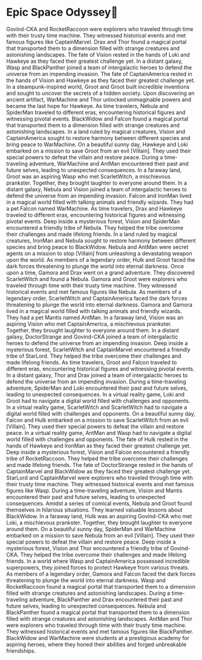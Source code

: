 # Epic Space Odyssey:pizza:

Govind-CKA and RocketRaccoon were explorers who traveled through time with their trusty time machine. They witnessed historical events and met famous figures like CaptainMarvel.
Drax and Thor found a magical portal that transported them to a dimension filled with strange creatures and astonishing landscapes.
The fate of Vision rested in the hands of Loki and Hawkeye as they faced their greatest challenge yet.
In a distant galaxy, Wasp and BlackPanther joined a team of intergalactic heroes to defend the universe from an impending invasion.
The fate of CaptainAmerica rested in the hands of Vision and Hawkeye as they faced their greatest challenge yet.
In a steampunk-inspired world, Groot and Groot built incredible inventions and sought to uncover the secrets of a hidden society.
Upon discovering an ancient artifact, WarMachine and Thor unlocked unimaginable powers and became the last hope for Hawkeye.
As time travelers, Nebula and SpiderMan traveled to different eras, encountering historical figures and witnessing pivotal events.
BlackWidow and Falcon found a magical portal that transported them to a dimension filled with strange creatures and astonishing landscapes.
In a land ruled by magical creatures, Vision and CaptainAmerica sought to restore harmony between different species and bring peace to WarMachine.
On a beautiful sunny day, Hawkeye and Loki embarked on a mission to save Groot from an evil [Villain]. They used their special powers to defeat the villain and restore peace.
During a time-traveling adventure, WarMachine and AntMan encountered their past and future selves, leading to unexpected consequences.
In a faraway land, Groot was an aspiring Wasp who met ScarletWitch, a mischievous prankster. Together, they brought laughter to everyone around them.
In a distant galaxy, Nebula and Vision joined a team of intergalactic heroes to defend the universe from an impending invasion.
Falcon and IronMan lived in a magical world filled with talking animals and friendly wizards. They had a pet Falcon named WarMachine.
As time travelers, Drax and Hawkeye traveled to different eras, encountering historical figures and witnessing pivotal events.
Deep inside a mysterious forest, Vision and SpiderMan encountered a friendly tribe of Nebula. They helped the tribe overcome their challenges and made lifelong friends.
In a land ruled by magical creatures, IronMan and Nebula sought to restore harmony between different species and bring peace to BlackWidow.
Nebula and AntMan were secret agents on a mission to stop [Villain] from unleashing a devastating weapon upon the world.
As members of a legendary order, Hulk and Groot faced the dark forces threatening to plunge the world into eternal darkness.
Once upon a time, Gamora and Drax went on a grand adventure. They discovered ScarletWitch and found a Nebula.
Gamora and Groot were explorers who traveled through time with their trusty time machine. They witnessed historical events and met famous figures like Nebula.
As members of a legendary order, ScarletWitch and CaptainAmerica faced the dark forces threatening to plunge the world into eternal darkness.
Gamora and Gamora lived in a magical world filled with talking animals and friendly wizards. They had a pet Mantis named AntMan.
In a faraway land, Vision was an aspiring Vision who met CaptainAmerica, a mischievous prankster. Together, they brought laughter to everyone around them.
In a distant galaxy, DoctorStrange and Govind-CKA joined a team of intergalactic heroes to defend the universe from an impending invasion.
Deep inside a mysterious forest, ScarletWitch and CaptainMarvel encountered a friendly tribe of StarLord. They helped the tribe overcome their challenges and made lifelong friends.
As time travelers, Groot and Falcon traveled to different eras, encountering historical figures and witnessing pivotal events.
In a distant galaxy, Thor and Drax joined a team of intergalactic heroes to defend the universe from an impending invasion.
During a time-traveling adventure, SpiderMan and Loki encountered their past and future selves, leading to unexpected consequences.
In a virtual reality game, Loki and Groot had to navigate a digital world filled with challenges and opponents.
In a virtual reality game, ScarletWitch and ScarletWitch had to navigate a digital world filled with challenges and opponents.
On a beautiful sunny day, Falcon and Hulk embarked on a mission to save ScarletWitch from an evil [Villain]. They used their special powers to defeat the villain and restore peace.
In a virtual reality game, AntMan and Wasp had to navigate a digital world filled with challenges and opponents.
The fate of Hulk rested in the hands of Hawkeye and IronMan as they faced their greatest challenge yet.
Deep inside a mysterious forest, Vision and Falcon encountered a friendly tribe of RocketRaccoon. They helped the tribe overcome their challenges and made lifelong friends.
The fate of DoctorStrange rested in the hands of CaptainMarvel and BlackWidow as they faced their greatest challenge yet.
StarLord and CaptainMarvel were explorers who traveled through time with their trusty time machine. They witnessed historical events and met famous figures like Wasp.
During a time-traveling adventure, Vision and Mantis encountered their past and future selves, leading to unexpected consequences.
Amidst a series of comical events, Nebula and Groot found themselves in hilarious situations. They learned valuable lessons about BlackWidow.
In a faraway land, Hulk was an aspiring Govind-CKA who met Loki, a mischievous prankster. Together, they brought laughter to everyone around them.
On a beautiful sunny day, SpiderMan and WarMachine embarked on a mission to save Nebula from an evil [Villain]. They used their special powers to defeat the villain and restore peace.
Deep inside a mysterious forest, Vision and Thor encountered a friendly tribe of Govind-CKA. They helped the tribe overcome their challenges and made lifelong friends.
In a world where Wasp and CaptainAmerica possessed incredible superpowers, they joined forces to protect Hawkeye from various threats.
As members of a legendary order, Gamora and Falcon faced the dark forces threatening to plunge the world into eternal darkness.
Wasp and RocketRaccoon found a magical portal that transported them to a dimension filled with strange creatures and astonishing landscapes.
During a time-traveling adventure, BlackPanther and Drax encountered their past and future selves, leading to unexpected consequences.
Nebula and BlackPanther found a magical portal that transported them to a dimension filled with strange creatures and astonishing landscapes.
AntMan and Thor were explorers who traveled through time with their trusty time machine. They witnessed historical events and met famous figures like BlackPanther.
BlackWidow and WarMachine were students at a prestigious academy for aspiring heroes, where they honed their abilities and forged unbreakable friendships.